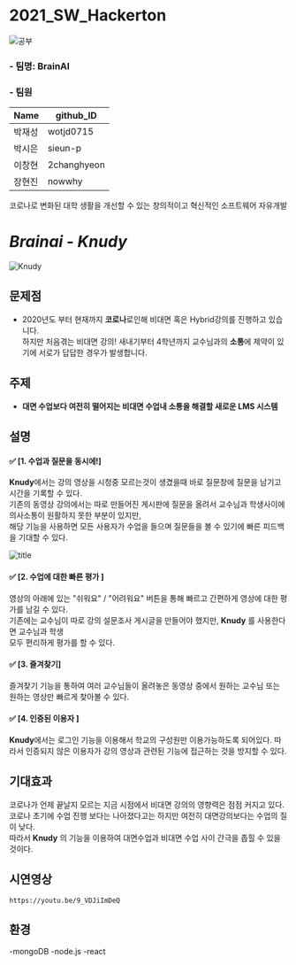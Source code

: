 # 2021_SW_Hackerton   
![공부](https://user-images.githubusercontent.com/69957743/126737523-4f9aa2df-e0b2-433e-96ae-7472722a1428.PNG)

### - 팀명: BrainAI
### - 팀원
|Name|github_ID|
|------|------|
|박재성|wotjd0715|
|박시은|sieun-p|
|이창현|2changhyeon|
|장현진|nowwhy|

코로나로 변화된 대학 생활을 개선할 수 있는 창의적이고 혁신적인 소프트웨어 자유개발
# _Brainai_ - _Knudy_
![Knudy](https://user-images.githubusercontent.com/69957743/126726581-b4e54a3d-e8b2-409c-8ef3-67808093f148.PNG)   

## 문제점
- 2020년도 부터 현재까지 **코로나**로인해 비대면 혹은 Hybrid강의를 진행하고 있습니다.   
하지만 처음겪는 비대면 강의! 새내기부터 4학년까지 교수님과의 **소통**에 제약이 있기에 서로가 답답한 경우가 발생합니다.

## 주제
- **대면 수업보다 여전히 떨어지는 비대면 수업내 소통을 해결할 새로운 LMS 시스템**

## 설명

 #### ✅ [1. 수업과 질문을 동시에!]   
   **Knudy**에서는 강의 영상을 시청중 모르는것이 생겼을때 바로 질문창에 질문을 남기고 시간을 기록할 수 있다.       
   기존의 동영상 강의에서는 따로 만들어진 게시판에 질문을 올려서 교수님과 학생사이에 의사소통이
   원활하지 못한 부분이 있지만,   
   해당 기능을 사용하면 모든 사용자가 수업을 들으며 질문들을 볼 수 있기에 빠른 피드백을 기대할 수 있다.
      
   ![title](https://user-images.githubusercontent.com/69957743/126738283-2f4c8cd7-a8f8-4031-a2f1-588ccf8fdc77.png)
 
 
 #### ✅ [2. 수업에 대한 빠른 평가 ]   
   영상의 아래에 있는 "쉬워요" / "어려워요" 버튼을 통해 빠르고 간편하게 영상에 대한 평가를 남길 수 있다.  
   기존에는 교수님이 따로 강의 설문조사 게시글을 만들어야 했지만, **Knudy** 를 사용한다면 교수님과 학생  
   모두 편리하게 평가를 할 수 있다.
 
 
 #### ✅ [3. 즐겨찾기]   
   즐겨찾기 기능을 통하여 여러 교수님들이 올려놓은 동영상 중에서 원하는 교수님 또는 원하는 영상만 빠르게 찾아볼 수 있다.
     
 
 #### ✅ [4. 인증된 이용자 ]  
   **Knudy**에서는 로그인 기능을 이용해서 학교의 구성원만 이용가능하도록 되어있다.
   따라서 인증되지 않은 이용자가 강의 영상과 관련된 기능에 접근하는 것을 방지할 수 있다.
     
    
    
 ## 기대효과
   코로나가 언제 끝날지 모르는 지금 시점에서 비대면 강의의 영향력은 점점 커지고 있다.  
   코로나 초기에 수업 진행 보다는 나아졌다고는 하지만 여전히 대면강의보다는 수업의 질이 낮다.  
   따라서 **Knudy** 의 기능을 이용하여 대면수업과 비대면 수업 사이 간극을 좁힐 수 있을 것이다.
    
    
    
 ## 시연영상
    https://youtu.be/9_VDJiImDeQ
    
    
    
 ## 환경
   -mongoDB
   -node.js
   -react
    
    
